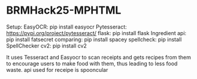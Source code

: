 # BRMHack25-MPHTML

Setup:
EasyOCR: pip install easyocr
Pytesseract: https://pypi.org/project/pytesseract/
flask: pip install flask
Ingredient api: pip install fatsecret
comparing: pip install spacey
spellcheck: pip install SpellChecker
cv2: pip install cv2


It uses Tesseract and Easyocr to scan receipts and gets recipes from them to encourage users to make food with them, thus leading to less food waste. api used for receipe is spooncular
